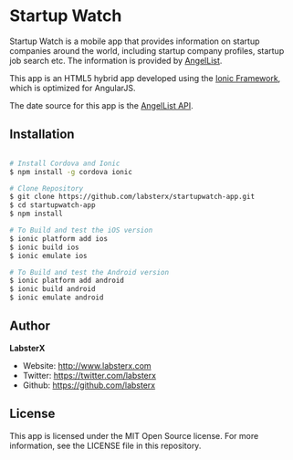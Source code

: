 Startup Watch
=========

Startup Watch is a mobile app that provides information on startup companies around the world, including startup company profiles, startup job search etc. The information is provided by [AngelList](https://angel.co).

This app is an HTML5 hybrid app developed using the [Ionic Framework](http://ionicframework.com/), which is optimized for AngularJS. 

The date source for this app is the [AngelList API](https://angel.co/api).


Installation
--------------

```sh

# Install Cordova and Ionic
$ npm install -g cordova ionic

# Clone Repository
$ git clone https://github.com/labsterx/startupwatch-app.git
$ cd startupwatch-app
$ npm install

# To Build and test the iOS version
$ ionic platform add ios
$ ionic build ios
$ ionic emulate ios

# To Build and test the Android version
$ ionic platform add android
$ ionic build android
$ ionic emulate android

```

Author
------

**LabsterX**

* Website: http://www.labsterx.com
* Twitter: https://twitter.com/labsterx
* Github: https://github.com/labsterx

License
----

This app is licensed under the MIT Open Source license. For more information, see the LICENSE file in this repository.